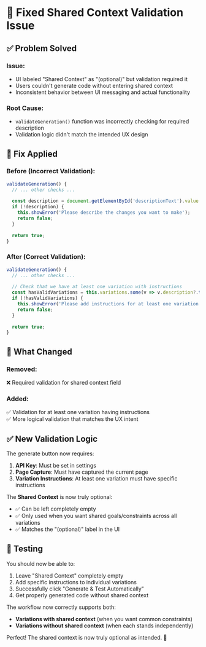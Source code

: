 # 🔧 Fixed Shared Context Validation Issue

## ✅ **Problem Solved**

### **Issue**: 
- UI labeled "Shared Context" as "(optional)" but validation required it
- Users couldn't generate code without entering shared context
- Inconsistent behavior between UI messaging and actual functionality

### **Root Cause**: 
- `validateGeneration()` function was incorrectly checking for required description
- Validation logic didn't match the intended UX design

## 🔧 **Fix Applied**

### **Before** (Incorrect Validation):
```javascript
validateGeneration() {
  // ... other checks ...
  
  const description = document.getElementById('descriptionText').value.trim();
  if (!description) {
    this.showError('Please describe the changes you want to make');
    return false;
  }
  
  return true;
}
```

### **After** (Correct Validation):
```javascript
validateGeneration() {
  // ... other checks ...
  
  // Check that we have at least one variation with instructions
  const hasValidVariations = this.variations.some(v => v.description?.trim());
  if (!hasValidVariations) {
    this.showError('Please add instructions for at least one variation');
    return false;
  }
  
  return true;
}
```

## 🎯 **What Changed**

### **Removed**: 
❌ Required validation for shared context field

### **Added**: 
✅ Validation for at least one variation having instructions  
✅ More logical validation that matches the UX intent

## ✅ **New Validation Logic**

The generate button now requires:
1. **API Key**: Must be set in settings
2. **Page Capture**: Must have captured the current page
3. **Variation Instructions**: At least one variation must have specific instructions

The **Shared Context** is now truly optional:
- ✅ Can be left completely empty
- ✅ Only used when you want shared goals/constraints across all variations
- ✅ Matches the "(optional)" label in the UI

## 🧪 **Testing**

You should now be able to:
1. Leave "Shared Context" completely empty
2. Add specific instructions to individual variations
3. Successfully click "Generate & Test Automatically"
4. Get properly generated code without shared context

The workflow now correctly supports both:
- **Variations with shared context** (when you want common constraints)
- **Variations without shared context** (when each stands independently)

Perfect! The shared context is now truly optional as intended. 🚀